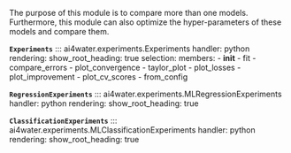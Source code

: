 The purpose of this module is to compare more than one models. Furthermore, 
this module can also optimize the hyper-parameters of these models and compare
them. 

**`Experiments`**
::: ai4water.experiments.Experiments
    handler: python
    rendering:
        show_root_heading: true
    selection:
        members:
            - __init__
            - fit
            - compare_errors
            - plot_convergence
            - taylor_plot
            - plot_losses
            - plot_improvement
            - plot_cv_scores
            - from_config

**`RegressionExperiments`**
::: ai4water.experiments.MLRegressionExperiments
    handler: python
    rendering:
        show_root_heading: true

**`ClassificationExperiments`**
::: ai4water.experiments.MLClassificationExperiments
    handler: python
    rendering:
        show_root_heading: true
        